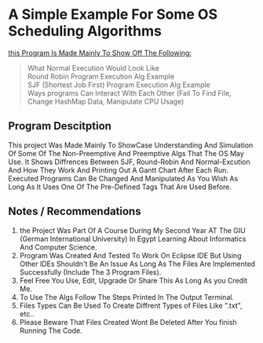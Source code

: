 # A Simple Example For Some OS Scheduling Algorithms
<ins>this Program Is Made Mainly To Show Off The Following:</ins><br>
> What Normal Execution Would Look Like<br>
> Round Robin Program Execution Alg Example<br>
> SJF (Shortest Job First) Program Execution Alg Example<br>
> Ways programs Can Interact With Each Other (Fail To Find File, Change HashMap Data, Manipulate CPU Usage)<br>

## Program Descitption
This project Was Made Mainly To ShowCase Understanding And Simulation Of Some Of The Non-Preemptive And Preemptive Algs That The OS May Use.
It Shows Diffrences Between SJF, Round-Robin And Normal-Excution And How They Work And Printing Out A Gantt Chart After Each Run. Executed Programs Can Be Changed And Manipulated As You Wish As Long As
It Uses One Of The Pre-Defined Tags That Are Used Before.

## Notes / Recommendations
1. the Project Was Part Of A Course During My Second Year AT The GIU (German International University) In Egypt Learning About Informatics And Computer Science.<br>
2. Program Was Created And Tested To Work On Eclipse IDE But Using Other IDEs Shouldn't Be An Issue As Long As The Files Are Implemented Successfully (Include The 3 Program Files).<br>
3. Feel Free You Use, Edit, Upgrade Or Share This As Long As you Credit Me.<br>
4. To Use The Algs Follow The Steps Printed In The Output Terminal.<br>
5. Files Types Can Be Used To Create Diffrent Types of Files Like ".txt", etc..<br>
6. Please Beware That Files Created Wont Be Deleted After You finish Running The Code.<br>
